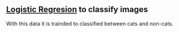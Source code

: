 
## [Logistic Regresion](https://en.wikipedia.org/wiki/Logistic_regression) to classify images 
With this data it is trainded to classified between cats and non-cats.